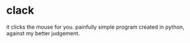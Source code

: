 # clack

it clicks the mouse for you.
painfully simple program created in python, against my better judgement.
